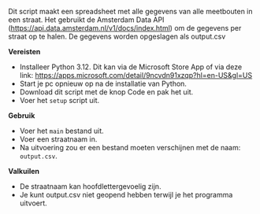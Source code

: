 Dit script maakt een spreadsheet met alle gegevens van alle meetbouten in een straat.
Het gebruikt de Amsterdam Data API (https://api.data.amsterdam.nl/v1/docs/index.html) om de gegevens per straat op te halen. De gegevens worden opgeslagen als output.csv

**Vereisten**
- Installeer Python 3.12. Dit kan via de Microsoft Store App of via deze link: https://apps.microsoft.com/detail/9ncvdn91xzqp?hl=en-US&gl=US
- Start je pc opnieuw op na de installatie van Python.
- Download dit script met de knop Code en pak het uit.
- Voer het ``setup`` script uit.

**Gebruik**
- Voer het ``main`` bestand uit.
- Voer een straatnaam in.
- Na uitvoering zou er een bestand moeten verschijnen met de naam: ``output.csv``.

**Valkuilen**
- De straatnaam kan hoofdlettergevoelig zijn.
- Je kunt output.csv niet geopend hebben terwijl je het programma uitvoert.
